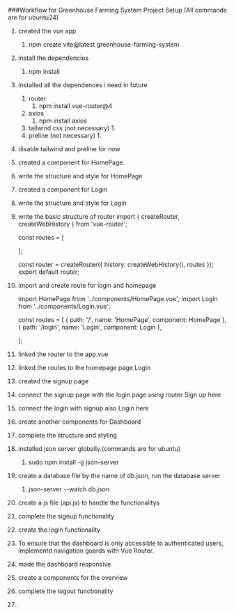 ###Workflow for Greenhouse Farming System Project Setup
(All commands are for ubuntu24)
1. created the vue app
    1. npm create vite@latest greenhouse-farming-system
2. install the dependencies 
    1. npm install
3. installed all the dependences i need in future
    1. router
        1. npm install vue-router@4
    2. axios
        1. npm install axios
    3. tailwind css (not necessary)
        1.
    4. preline (not necessary)
        1. 
4. disable tailwind and preline for now
5. created a component for HomePage. 
6. write the structure and style for HomePage
7. created a component for Login
8. write the structure and style for Login
9. write the basic structure of router
    import { createRouter, createWebHistory } from 'vue-router';

	const routes = [
        
	  
	];

	const router = createRouter({
	  history: createWebHistory(),
	  routes
	});
	export default router;
10. import and create route for login and homepage

    import HomePage from '../components/HomePage.vue';
    import Login from '../components/Login.vue';

    const routes = [
	  {
	    path: '/',
	    name: 'HomePage',
	    component: HomePage
	  },
	  {
	    path: '/login',
	    name: 'Login',
	    component: Login
	  },
	  
	];


11. linked the router to the app.vue
    <router-view></router-view>
12. linked the routes to the homepage page
    <router-link to="/login">Login</router-link>
13. created the signup page
14. connect the signup page with the login page using router
    <router-link to="/sign-up"> Sign up here</router-link> 
15. connect the login with signup also
    <router-link to="/login"> Login here</router-link>
16. create another components for Dashboard
17. complete the structure and styling
18. installed json server globally.(commands are for ubuntu)
    1. sudo npm install -g json-server
19. create a database file by the name of db.json, run the database server
    1. json-server --watch db.json
20. create a js file (api.js) to handle the functionalitys
21. complete the signup functionality
21. create the login functionality
22. To ensure that the dashboard is only accessible to authenticated users, implementd navigation guards with Vue Router.
23. made the dashboard responsive
24. create a components for the overview
25. complete the logout functionality
26. 
